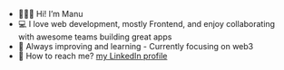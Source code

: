 - 🙋🏼‍♂️ Hi! I’m Manu
- 💻 I love web development, mostly Frontend, and enjoy collaborating with awesome teams building great apps
- 🌱 Always improving and learning - Currently focusing on web3
- 💬 How to reach me? [my LinkedIn profile](https://www.linkedin.com/in/manuel-figueira-77389390/) 

<!---
Mfigueira/Mfigueira is a ✨ special ✨ repository because its `README.md` (this file) appears on your GitHub profile.
You can click the Preview link to take a look at your changes.
--->
